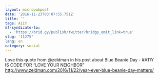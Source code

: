 ```yaml
---
layout: micropubpost
date: '2016-11-23T03:07:55.751Z'
title: ''
tags: A11Y
mf-syndicate-to:
  - 'https://brid.gy/publish/twitter?bridgy_omit_link=true'
slug: '11275'
lang: en
category: social
---
```

Love this quote from @zeldman in his post about Blue Beanie Day - #A11Y IS CODE FOR “LOVE YOUR NEIGHBOR” http://www.zeldman.com/2016/11/22/year-ever-blue-beanie-day-matters/
